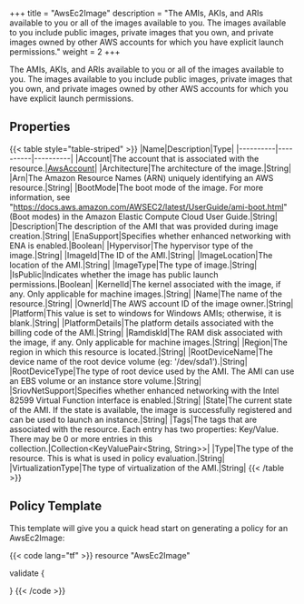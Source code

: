 +++
title = "AwsEc2Image"
description = "The AMIs, AKIs, and ARIs available to you or all of the images available to you. The images available to you include public images, private images that you own, and private images owned by other AWS accounts for which you have explicit launch permissions."
weight = 2
+++

The AMIs, AKIs, and ARIs available to you or all of the images available to you. The images available to you include public images, private images that you own, and private images owned by other AWS accounts for which you have explicit launch permissions.

## Properties
{{< table style="table-striped" >}}
|Name|Description|Type|
|----------|----------|----------|
|Account|The account that is associated with the resource.|[AwsAccount](/docs/aws/resources/awsaccount/)|
|Architecture|The architecture of the image.|String|
|Arn|The Amazon Resource Names (ARN) uniquely identifying an AWS resource.|String|
|BootMode|The boot mode of the image. For more information, see "https://docs.aws.amazon.com/AWSEC2/latest/UserGuide/ami-boot.html" (Boot modes) in the Amazon Elastic Compute Cloud User Guide.|String|
|Description|The description of the AMI that was provided during image creation.|String|
|EnaSupport|Specifies whether enhanced networking with ENA is enabled.|Boolean|
|Hypervisor|The hypervisor type of the image.|String|
|ImageId|The ID of the AMI.|String|
|ImageLocation|The location of the AMI.|String|
|ImageType|The type of image.|String|
|IsPublic|Indicates whether the image has public launch permissions.|Boolean|
|KernelId|The kernel associated with the image, if any. Only applicable for machine images.|String|
|Name|The name of the resource.|String|
|OwnerId|The AWS account ID of the image owner.|String|
|Platform|This value is set to windows for Windows AMIs; otherwise, it is blank.|String|
|PlatformDetails|The platform details associated with the billing code of the AMI.|String|
|RamdiskId|The RAM disk associated with the image, if any. Only applicable for machine images.|String|
|Region|The region in which this resource is located.|String|
|RootDeviceName|The device name of the root device volume (eg: '/dev/sda1').|String|
|RootDeviceType|The type of root device used by the AMI. The AMI can use an EBS volume or an instance store volume.|String|
|SriovNetSupport|Specifies whether enhanced networking with the Intel 82599 Virtual Function interface is enabled.|String|
|State|The current state of the AMI. If the state is available, the image is successfully registered and can be used to launch an instance.|String|
|Tags|The tags that are associated with the resource. Each entry has two properties: Key/Value. There may be 0 or more entries in this collection.|Collection\<KeyValuePair<String, String>>|
|Type|The type of the resource. This is what is used in policy evaluation.|String|
|VirtualizationType|The type of virtualization of the AMI.|String|
{{< /table >}}

## Policy Template
This template will give you a quick head start on generating a policy for an AwsEc2Image:

{{< code lang="tf" >}}
resource "AwsEc2Image"

validate {

}
{{< /code >}}
